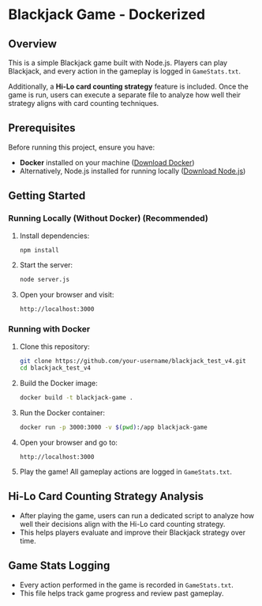 # Blackjack Game - Dockerized

## Overview
This is a simple Blackjack game built with Node.js. Players can play Blackjack, and every action in the gameplay is logged in `GameStats.txt`.

Additionally, a **Hi-Lo card counting strategy** feature is included. Once the game is run, users can execute a separate file to analyze how well their strategy aligns with card counting techniques.

## Prerequisites
Before running this project, ensure you have:
- **Docker** installed on your machine ([Download Docker](https://www.docker.com/get-started))
- Alternatively, Node.js installed for running locally ([Download Node.js](https://nodejs.org/))

## Getting Started

### Running Locally (Without Docker) (Recommended)
1. Install dependencies:
   ```sh
   npm install
   ```
2. Start the server:
   ```sh
   node server.js
   ```
3. Open your browser and visit:
   ```
   http://localhost:3000
   ```
   
### Running with Docker 
1. Clone this repository:
   ```sh
   git clone https://github.com/your-username/blackjack_test_v4.git
   cd blackjack_test_v4
   ```
2. Build the Docker image:
   ```sh
   docker build -t blackjack-game .
   ```
3. Run the Docker container:
   ```sh
   docker run -p 3000:3000 -v $(pwd):/app blackjack-game
   ```
4. Open your browser and go to:
   ```
   http://localhost:3000
   ```
5. Play the game! All gameplay actions are logged in `GameStats.txt`.

## Hi-Lo Card Counting Strategy Analysis
- After playing the game, users can run a dedicated script to analyze how well their decisions align with the Hi-Lo card counting strategy.
- This helps players evaluate and improve their Blackjack strategy over time.

## Game Stats Logging
- Every action performed in the game is recorded in `GameStats.txt`.
- This file helps track game progress and review past gameplay.

